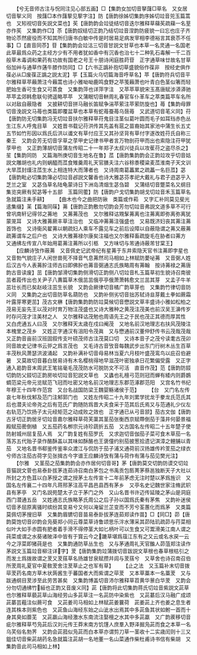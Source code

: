 <!-- { "loadSidebar": true } -->
　　【兮无音师古注与怳同注见心部五画】□【集韵女加切音拏藷□草名　又女居切音挐义同　按藷□本作藷蒘见蒘字注】防【唐韵徐姊切集韵序姊切竝音兕玉篇蒿也　又矧视切音矢説文菜也】苵【唐韵韵会竝徒结切音迭尔雅释草蕛苵疏蕛一名荎亦作苵　又集韵作□】苶【唐韵奴结切正韵乃结切竝音涅韵防疲貌一曰忘也庄子齐物论苶然疲役而不知其所归唐书白敏中传是时居易足病发宰相李德裕言其衰苶不任事】□【直音同苶】苷【集韵韵会竝沽三切音甘説文甘草也本草一名灵通一名国老此草最爲众药之主经方少有不用者犹如香中有沉香也治七十二种乳石毒解一千二百般草木毒调和果药有功故有国老之号王十朋诗闲庭胜莳苷　正字通草味廿故名甘草俗加艸与通草作蓪牛膝作防同】□【六书正譌补抱切草盛貌俗作葆非　按经史俱作葆必从□废葆正譌之説太泥】苸【玉篇火乌切篇海音呼草名】苹【唐韵符兵切音平尔雅释草苹藾萧注今藾蒿也诗小雅呦呦鹿鸣食野之苹笺藾萧也叶青白色茎似箸而轻肥始生香可生食又可蒸食　又集韵萍也详萍字注　又苹苹草貌宋玉髙唐赋涉漭漭驰苹苹孟郊韩愈联句骋遥略苹苹　又蒲眠切音軿周礼春官车仆革车之萃类篇苹车名所以对敌自蔽隐者　又披耕切音拼马融长笛赋争湍苹萦注苹萦防旋也】苺【集韵母罪切音浼説文马苺也类篇即覆盆草也本草有蛇苺蚕苺乌蔹苺　又武道切音芼义同】苻【唐韵防无切集韵冯无切竝音扶尔雅释草苻鬼目注茎似葛叶圆而毛子如耳珰赤色丛生江东人呼鬼目草　又姓晋书载记苻洪传其先盖有扈之苗裔始其家池中蒲生长五丈五节如竹形因以爲氏后洪以谶文有草付应王又其孙坚背有草付字遂改姓苻氏自称三秦王　又韵会芳无切音孚草之莩甲史记律书甲者言万物剖苻甲而出也索隐注苻甲犹莩甲也　又正韵薄胡切音蒲左传昭二十一年郑子太叔兴徒兵以攻萑苻之盗尽杀之】苼【集韵同防　又篇海所庚切音生地名在鲁】苽【唐韵集韵韵会正韵竝攻乎切音姑説文雕胡也礼内则蜗醯而苽食雉羹周礼天官膳夫注六谷稌黍稷粱麦苽淮南子天文训大旱苽封熯注苽生水上相连特大而薄者也　又诗周南葛藟累之疏藟一名巨苽】苾【唐韵毗必切集韵簿必切竝音邲説文馨香也诗大雅苾芬孝祀大戴礼与君子逰苾乎入芝兰之室　又苾刍草名陆龟蒙诗日下洲岛清烟生苾刍碧　又蒲结切音蹩菜名又纲目集览突厥有契苾等十五部　玉篇同藌】防【唐韵户戈切集韵胡戈切竝音禾玉篇草名急就篇注耒手耕】
　　【曲木也今之曲把防锹　类篇或作萂　又字汇补同莫见斐光逺集缀】苿【篇海同菋】茀【唐韵正韵敷勿切韵会芳勿切竝音弗説文道多草不可行曾巩南轩记得邻之茀地　又茀茀茂也　又尔雅释诂覭髳茀离也注茀离即弥离弥离犹蒙茏耳　又诗大雅茀厥丰草注治也　又临冲茀茀注强盛也　又易既济妇丧其茀注茀首饰也　又诗衞风翟茀以朝疏妇人乘车不露见车之前后设障以自蔽隐谓之茀又蔽茀疏茀谓车之后户也　又诗大雅茀禄尔康矣注福也又尔雅释畜疏旋毛在胁者曰茀方　又通绋左传宣八年始用葛茀注茀所以引柩　又方味切与芾通诗蔽芾甘棠王】
　　【应麟诗攷作蔽茀　又音佩史记武帝纪有星茀于东井索隐天官书注茀即孛星也　又音勃气貌庄子人闲世兽死不择音气息茀然司马相如上林赋防薆咇茀　又音弼人姓后汉古今人表茀肸注师古曰即佛肸也茀音弼通志氏族略周有茀翰　按诗茀禄之茀唐韵古音读废】茁【唐韵邹滑切集韵侧滑切正韵侧八切竝音札玉篇草初生貌诗召南彼茁者葮传出也关尹子八夀篇草木俄茁茁俄亭亭俄萧萧韩愈文兰茁其芽　又孟子牛羊茁壮长而已矣赵岐注茁生长貌　又韵会厥律切音橘广韵草芽也　又集韵竹律切音防义同　又集韵之出切音防草名葫防也　又韵补侧劣切音拙苏轼诗韭芽戴土拳如蕨霜叶露芽寒更茁】茂古文楙【唐韵集韵韵防竝莫候切音懋説文草丰盛诗小雅如松柏之茂易无妄先王以茂对时育万物注茂盛也又诗大雅种之黄茂注茂美也前汉吴王濞传岁时存问茂才注美材之人　又尔雅释诂茂勉也周语先王之于民也茂正其德而厚其性　又白虎通五人曰茂　又尔雅释天太歳在戍曰阉茂　又地名前汉地理志右扶风茂陵注本槐里之茂乡　又姓正字通汉有沮阳令茂眞　又与懋通前汉董仲舒传书云茂哉茂哉　又正韵音亩前汉班固叙传支叶硕茂师古注茂莫口切　又诗本音子之茂兮读耄古茂卯同音故史记律书云戼之爲言茂也　又毛诗古音攷音每魏武步出东门行树木丛生百草丰茂秋风萧瑟洪波涌起　又韵补满补切音母易林当夏六月枝叶盛茂鸾鸟以庇召伯避暑　又莫故切音暮白居易诗有木名樱桃得地早滋茂叶密独承日花繁偏受露　又正字通入曷韵音末周武王笔铭毫毛茂茂防水可脱防文不可活　直音作茂】范【唐韵防鋄切韵防父鋄切正韵房啖切竝音犯説文草也　又蠭也礼檀弓范则冠而蝉有緌内则爵鷃蜩范梁元帝元览赋范飞冠而吐密又地名前汉地理志东郡范涿郡范阳　又宫名竹书纪年穆王十四年作范宫　又台名战国防梁王魏婴觞诸侯于范】
　　【台　又门名左传哀七年秋伐邾及范门注邾郭门也　又姓左传昭二十九年刘累学扰龙于豢龙氏范氏其后也潜夫论帝尧之后有范氏广韵随防爲晋大夫食采于范其后氏焉又与范通礼少仪左右轨范乃饮扬子太元经矩范之动成败之效也　正字通已从弓音颔】茄古文伽【唐韵古牙切正韵居牙切竝音嘉尔雅释草荷芙蕖其茎茄张衡西京赋蔕倒茄于藻井何晏景福殿赋茄蔤倒植　又五茄药名栁宗元诗珍蔬折五茄　又古国名左传昭二十五年楚子使防射城州屈复茄人焉　又广韵复姓有茄罗氏　又求迦切音伽茄子菜可食木草茄一名落苏五代贻子录作酪酥盖以其味如酥酪也王褒僮约别茄披葱拾遗记淇漳之鲤脯以青茄　又地名晋书郗鉴传鉴率众渡江与侃防于茄子浦又通荷前汉扬雄传衿芰茄之绿衣兮师古注茄古荷字见张揖古今字谱王应麟诗攷有蒲与荷作有蒲与茄见樊光注】
　　【尔雅　又茎茄之茄集韵韵会亦作居何切音哥】茅【唐韵莫交切韵防谟交切竝音猫説文菅也易泰卦拔茅连茹诗召南白茅包之书禹贡包匦菁茅蔡邕独断天子大社以所封之方色苴以白茅授之谓之授茅土左传宣十二年前茅虑无注时楚以茅爲旌识　又国名左传襄二十四年凡蒋邢茅注高平昌邑县西有茅乡　又亭名史记魏世家注脩武轵县有茅亭　又门名説苑楚太子立于茅门之外　又山名晋书许迈传延陵之茅山是洞庭西门潜通五岳　又姓通志氏族略茅氏周公之后子孙以国爲氏秦有茅焦　又韵补迷侯切音矛屈原离骚时缤纷其变易兮又何以淹留兰芷变而不芳兮荃蕙化而爲茅　又类篇莫佩切茅搜旧草　又集韵眉镳切音苗易泰卦拔茅连茹郑读作苗】□【同□】茆【唐韵莫饱切音卯韵会凫葵郑小同云尊菜草诗鲁颂思乐泮水薄采其茆陆玑疏茆与荇菜相似叶大如手赤圆有肥者着手滑不得停茎大如匕柄叶可以生食又可鬻滑美江南人谓之莼菜或谓之水葵诸陂泽中皆有于寳云今之蹗草堪爲葅江东有之又云或名水戻一云今之浮菜即猪莼是也　又集韵通防草丛生也　又与茅通周礼天官醢人茆菹郑注读作茅説文玉篇竝音柳注详字】茇【唐韵集韵竝蒲拨切音跋説文草根也春草根枯引之而发土爲拨故谓之茇又茇葀草名扬雄甘泉赋攒幷闾与茇葀兮　又草舍也诗召南召伯所茇周礼夏官中夏敎茇舍注茇草止之也军有草】
　　【止之法　又玉篇补末切音拨荜茇药名南方草木状蒟酱生于蕃国者大而紫谓之荜茇　又本草藁本一名藁茇　又与跋通纲目茇涉至此劳苦甚矣　又集韵博盖切音沛尔雅释草苕黄华蔈白华茇　又韵会分勿切通绋竹絙也正韵又音废义同】茈【唐韵将此切集韵蒋氏切竝音紫説文茈草也尔雅释草藐茈草山海经劳山多茈草注一名茈防中染紫也　又茈藄后汉马融广成颂茈藄芸蒩注似蕨可食　又茈姜司马相如上林赋茈姜蘘荷　茈姜茈上齐也姜之息生者连其株本则紫色也　又茈鱼山海经东始之山泚水出焉其中多茈鱼其状如鲋一首而十身其臭如蘼芜　又茈嬴山海经激水东南流注娶檀之水其中多茈蠃　又广韵蒺移切音疵尔雅释草芍凫茈后汉刘元传王莽末南方饥馑人庶羣入野泽掘凫茈而食之本草一名乌芺俗名勃荠　又韵会茈菰似凫茈而白本草亦谓剪刀草一茎收十二实歳闰则十三又鉏佳切音柴茈胡药名急就篇注茈胡一名地董一名山菜通作柴杜甫诗书信有柴胡　又集韵音此司马相如上林】
